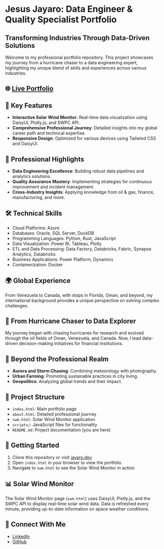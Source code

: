# Jesus Jayaro: Data Engineer & Quality Specialist Portfolio

## Transforming Industries Through Data-Driven Solutions

Welcome to my professional portfolio repository. This project showcases my journey from a hurricane chaser to a data engineering expert, highlighting my unique blend of skills and experiences across various industries.

## 🌐 [Live Portfolio](https://jojayaro.github.io/gp_swm/)

## 🚀 Key Features

- **Interactive Solar Wind Monitor**: Real-time data visualization using DaisyUI, Plotly.js, and SWPC API.
- **Comprehensive Professional Journey**: Detailed insights into my global career path and technical expertise.
- **Responsive Design**: Optimized for various devices using Tailwind CSS and DaisyUI.

## 💼 Professional Highlights

- **Data Engineering Excellence**: Building robust data pipelines and analytics solutions.
- **Quality Assurance Mastery**: Implementing strategies for continuous improvement and incident management.
- **Cross-Industry Insights**: Applying knowledge from oil & gas, finance, manufacturing, and more.

## 🛠 Technical Skills

- Cloud Platforms: Azure
- Databases: Oracle, SQL Server, DuckDB
- Programming Languages: Python, Rust, JavaScript
- Data Visualization: Power BI, Tableau, Plotly
- ETL and Data Processing: Data Factory, Databricks, Fabric, Synapse Analytics, Databricks
- Business Applications: Power Platform, Dynamics
- Containerization: Docker

## 🌍 Global Experience

From Venezuela to Canada, with stops in Florida, Oman, and beyond, my international background provides a unique perspective on solving complex challenges.

## 🔬 From Hurricane Chaser to Data Explorer

My journey began with chasing hurricanes for research and evolved through the oil fields of Oman, Venezuela, and Canada. Now, I lead data-driven decision-making initiatives for financial institutions.

## 🌟 Beyond the Professional Realm

- **Aurora and Storm Chasing**: Combining meteorology with photography.
- **Urban Farming**: Promoting sustainable practices in city living.
- **Geopolitics**: Analyzing global trends and their impact.

## 🔧 Project Structure

- `index.html`: Main portfolio page
- `about.html`: Detailed professional journey
- `swm.html`: Solar Wind Monitor application
- `scripts/`: JavaScript files for functionality
- `README.md`: Project documentation (you are here)

## 🚀 Getting Started

1. Clone this repository or visit [jayaro.dev](https://jayaro.dev)
2. Open `index.html` in your browser to view the portfolio
3. Navigate to `swm.html` to see the Solar Wind Monitor in action

## 📊 Solar Wind Monitor

The Solar Wind Monitor page (`swm.html`) uses DaisyUI, Plotly.js, and the SWPC API to display real-time solar wind data. Data is refreshed every minute, providing up-to-date information on space weather conditions.

## 🤝 Connect With Me

- [LinkedIn](https://ca.linkedin.com/in/jayaro)
- [GitHub](https://github.com/jojayaro)

